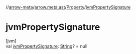 //[arrow-meta](../../../index.md)/[arrow.meta.ast](../index.md)/[Property](index.md)/[jvmPropertySignature](jvm-property-signature.md)

# jvmPropertySignature

[jvm]\
val [jvmPropertySignature](jvm-property-signature.md): [String](https://kotlinlang.org/api/latest/jvm/stdlib/kotlin/-string/index.html)? = null
